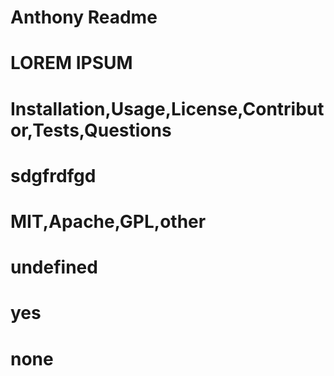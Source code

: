 # Anthony Readme

# LOREM IPSUM

# Installation,Usage,License,Contributor,Tests,Questions

# sdgfrdfgd

# MIT,Apache,GPL,other

# undefined

# yes

# none